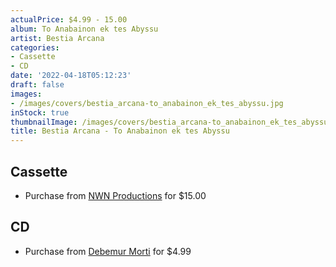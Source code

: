 ```yaml
---
actualPrice: $4.99 - 15.00
album: To Anabainon ek tes Abyssu
artist: Bestia Arcana
categories:
- Cassette
- CD
date: '2022-04-18T05:12:23'
draft: false
images:
- /images/covers/bestia_arcana-to_anabainon_ek_tes_abyssu.jpg
inStock: true
thumbnailImage: /images/covers/bestia_arcana-to_anabainon_ek_tes_abyssu-thumb.jpg
title: Bestia Arcana - To Anabainon ek tes Abyssu
---
```


## Cassette
* Purchase from [NWN Productions](http://shop.nwnprod.com/index.php?route=product/product&path=73&product_id=22696&sort=pd.name&order=ASC) for $15.00
## CD
* Purchase from [Debemur Morti](https://debemurmorti.aisamerch.com/item/72250) for $4.99
